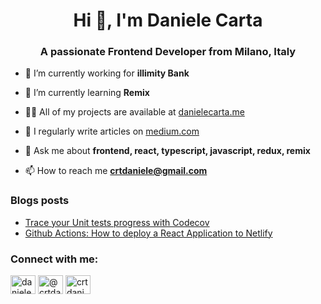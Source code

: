 <h1 align="center">Hi 👋, I'm Daniele Carta</h1>
<h3 align="center">A passionate Frontend Developer from Milano, Italy</h3>

- 🔭 I’m currently working for **illimity Bank**

- 🌱 I’m currently learning **Remix**

- 👨‍💻 All of my projects are available at [danielecarta.me](https://www.danielecarta.me)

- 📝 I regularly write articles on [medium.com](https://medium.com/@crtdaniele)

- 💬 Ask me about **frontend, react, typescript, javascript, redux, remix**

- 📫 How to reach me **crtdaniele@gmail.com**

### Blogs posts
<!-- BLOG-POST-LIST:START -->
- [Trace your Unit tests progress with Codecov](https://medium.com/@crtdaniele/trace-your-unit-tests-progress-with-codecov-fdcd40b47691?source=rss-561695a85b23------2)
- [Github Actions: How to deploy a React Application to Netlify](https://medium.com/@crtdaniele/github-actions-how-to-deploy-a-react-application-to-netlify-bf9698a45324?source=rss-561695a85b23------2)
<!-- BLOG-POST-LIST:END -->

<h3 align="left">Connect with me:</h3>
<p align="left">
<a href="https://linkedin.com/in/daniele-carta-milano" target="blank"><img align="center" src="https://raw.githubusercontent.com/rahuldkjain/github-profile-readme-generator/master/src/images/icons/Social/linked-in-alt.svg" alt="daniele-carta-milano" height="30" width="40" /></a>
<a href="https://medium.com/@crtdaniele" target="blank"><img align="center" src="https://raw.githubusercontent.com/rahuldkjain/github-profile-readme-generator/master/src/images/icons/Social/medium.svg" alt="@crtdaniele" height="30" width="40" /></a>
<a href="https://dev.to/crtdaniele" target="blank"><img align="center" src="https://raw.githubusercontent.com/rahuldkjain/github-profile-readme-generator/master/src/images/icons/Social/devto.svg" alt="crtdaniele" height="30" width="40" /></a>
</p>
